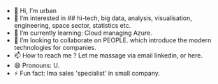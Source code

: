 - 👋 Hi, I’m urban
- 👀 I’m interested in ## hi-tech, big data, analysis, visualisation, engineering, space sector, statistics etc.
- 🌱 I’m currently learning: Cloud managing Azure.
- 💞️ I’m looking to collaborate on PEOPLE. which introduce the modern technologies for companies.
- 📫 How to reach me ? Let me massage via email linkedin, or here.
- 😄 Pronouns: U.
- ⚡ Fun fact: Ima sales 'specialist' in small company.

<!---
ur64n/ur64n is a ✨ special ✨ repository because its `README.md` (this file) appears on your GitHub profile.
You can click the Preview link to take a look at your changes.
--->
